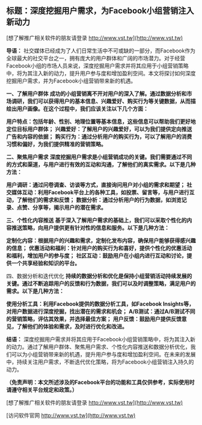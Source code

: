 ## **标题：深度挖掘用户需求，为Facebook小组营销注入新动力**

[想了解推广相关软件的朋友请登录 http://www.vst.tw](http://www.vst.tw)

**导语：**
社交媒体已经成为了人们日常生活中不可或缺的一部分，而Facebook作为全球最大的社交平台之一，拥有庞大的用户群体和广阔的市场潜力。对于经营Facebook小组的市场人员来说，深度挖掘用户需求并将其应用于小组营销策略中，将为其注入新的动力，提升用户参与度和增加盈利空间。本文将探讨如何深度挖掘用户需求，并为Facebook小组营销带来新的机遇。

**一、了解用户群体**
**成功的小组营销离不开对用户的深入了解。通过数据分析和市场调研，我们可以获得用户的基本信息、兴趣爱好、购买行为等关键数据，从而描绘出用户画像。在这个过程中，我们应该关注以下几个方面：**

**用户特点：包括年龄、性别、地理位置等基本信息，这些信息可以帮助我们更好地定位目标用户群体；**
**兴趣爱好：了解用户的兴趣爱好，可以为我们提供定向推送广告和内容的依据；**
**购买行为：通过分析用户的购买行为，可以了解用户的消费习惯和偏好，为我们提供精准的营销策略。**

**二、聚焦用户需求**
**深度挖掘用户需求是小组营销成功的关键。我们需要通过不同的方式和渠道，与用户进行有效的互动和沟通，了解他们的真实需求。以下是几种方法：**

**用户调研：通过问卷调查、访谈等方式，直接询问用户对小组的需求和期望；**
**社交媒体互动：利用Facebook平台上的各种工具，如投票、留言等，与用户进行互动，了解他们的需求和反馈；**
**数据分析：通过分析用户的行为数据，如浏览记录、点赞、分享等，揭示用户的潜在需求。**

**三、个性化内容推送**
**基于深入了解用户需求的基础上，我们可以采取个性化的内容推送策略，向用户提供更有针对性的信息和服务。以下是几种方法：**

**定制化内容：根据用户的兴趣和需求，定制化发布内容，确保用户能够获得感兴趣的信息；**
**优惠活动和福利：针对用户的购买行为和喜好，提供个性化的优惠活动和福利，增加用户的参与度；**
**社区互动：鼓励用户在小组内进行互动和讨论，提供一个共享经验和知识的平台。**

四、数据分析和迭代优化
**持续的数据分析和优化是保持小组营销活动持续发展的关键。通过不断追踪用户的反馈和行为数据，我们可以及时调整策略，满足用户的需求。以下是几种方法：**

**使用分析工具：利用Facebook提供的数据分析工具，如Facebook Insights等，对用户数据进行深度挖掘，找出潜在的需求和机会；**
**A/B测试：通过A/B测试不同的营销策略，评估其效果，并选择最佳方案；**
**用户反馈：鼓励用户提供反馈意见，了解他们的体验和需求，及时进行优化和改进。**

**结语：**
深度挖掘用户需求并将其应用于Facebook小组营销策略中，将为其注入新的动力。通过了解用户群体、聚焦用户需求、个性化内容推送和数据分析优化，我们可以为小组营销带来新的机遇，提升用户参与度和增加盈利空间。在未来的发展中，持续关注用户需求，不断迭代优化策略，将为Facebook小组营销注入持久的动力。

**（免责声明：本文所述涉及的Facebook平台的功能和工具仅供参考，实际使用时请遵守相关平台规定和政策。）**

[想了解推广相关软件的朋友请登录 http://www.vst.tw](http://www.vst.tw)


[访问软件官网 http://www.vst.tw](http://www.vst.tw)

